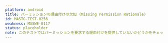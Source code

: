 ```yaml
---
platform: android
title: パーミッションの理由付けの欠如 (Missing Permission Rationale)
id: MASTG-TEST-0256
weakness: MASWE-0117
status: placeholder
note: このテストではパーミッションを要求する理由付けを提供していないかどうかをチェックします。 https://developer.android.com/training/permissions/requesting#explain および https://developer.android.com/training/permissions/explaining-access#privacy-dashboard-show-rationale を参照してください。
---
```

